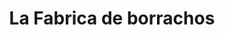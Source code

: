 ---
title: "La Fabrica de borrachos"
url: /ciudad-satelite/la-fabrica-de-borrachos/
shop: Spirituosen
---